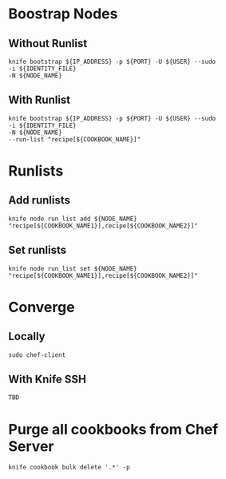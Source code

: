 # Boostrap Nodes

## Without Runlist
```
knife bootstrap ${IP_ADDRESS} -p ${PORT} -U ${USER} --sudo
-i ${IDENTITY_FILE}
-N ${NODE_NAME}
```

## With Runlist
```
knife bootstrap ${IP_ADDRESS} -p ${PORT} -U ${USER} --sudo
-i ${IDENTITY_FILE}
-N ${NODE_NAME}
--run-list "recipe[${COOKBOOK_NAME}]"
```

# Runlists

## Add runlists
```
knife node run_list add ${NODE_NAME} "recipe[${COOKBOOK_NAME1}],recipe[${COOKBOOK_NAME2}]"
```

## Set runlists
```
knife node run_list set ${NODE_NAME} "recipe[${COOKBOOK_NAME1}],recipe[${COOKBOOK_NAME2}]"
```

# Converge

## Locally
```
sudo chef-client
```
## With Knife SSH
```
TBD
```

# Purge all cookbooks from Chef Server
```
knife cookbook bulk delete '.*' -p
```
